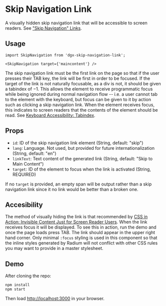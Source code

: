 # Skip Navigation Link

A visually hidden skip navigation link that will be accessible to screen
readers. See
["Skip Navigation" Links](http://webaim.org/techniques/skipnav/).

## Usage

    import SkipNavigation from 'dgx-skip-navigation-link';

	<SkipNavigation target={'maincontent'} />

The skip navigation link must be the first link on the page so that if the user
presses their TAB key, the link will be first in order to be focused. If the
target of the link is not naturally focusable, as a div is not, it should be
given a tabindex of −1. This allows the element to receive programmatic focus
while being ignored during normal navigation flow -- i.e. a user cannot tab to
the element with the keyboard, but focus can be given to it by action such as
clicking a skip navigation link. When the element receives focus, this indicates
to screen readers that the contents of the element should be read. See
[Keyboard Accessibility: Tabindex](http://webaim.org/techniques/keyboard/tabindex).

## Props

- `id`: ID of the skip navigation link element (String, default: "skip")
- `lang`: Language. Not used, but provided for future internationalization
  (String, default: "en")
- `linkText`: Text content of the generated link (String, default: "Skip to Main
  Content")
- `target`: ID of the element to focus when the link is activated (String,
  REQUIRED)

If no `target` is provided, an empty span will be output rather than a skip
navigation link since it no link would be better than a broken one.

## Accesibility

The method of visually hiding the link is that recommended by
[CSS in Action: Invisible Content Just for Screen Reader Users](http://webaim.org/techniques/css/invisiblecontent/). When
the link receives focus it will be displayed. To see this in action, run the
demo and once the page loads press TAB. The link should appear in the upper
right hand corner. Only minimal `:focus` styling is used in this component so
that the inline styles generated by Radium will not conflict with other CSS
rules you may want to provide in a master stylesheet.

## Demo

After cloning the repo:

    npm install
    npm start

Then load [http://localhost:3000](http://localhost:3000) in your browser.
